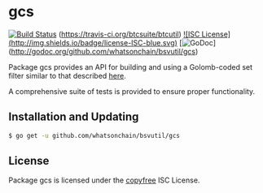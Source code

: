 gcs
==========

[![Build Status](https://travis-ci.org/bitcoinsv/bsvutil.svg?branch=master)](https://travis-ci.org/bitcoinsv/bsvutil)
(https://travis-ci.org/btcsuite/btcutil) [![ISC License]
(http://img.shields.io/badge/license-ISC-blue.svg)](http://copyfree.org)
[![GoDoc](https://godoc.org/github.com/whatsonchain/bsvutil/gcs?status.png)]
(http://godoc.org/github.com/whatsonchain/bsvutil/gcs)

Package gcs provides an API for building and using a Golomb-coded set filter
similar to that described [here](http://giovanni.bajo.it/post/47119962313/golomb-coded-sets-smaller-than-bloom-filters).

A comprehensive suite of tests is provided to ensure proper functionality.

## Installation and Updating

```bash
$ go get -u github.com/whatsonchain/bsvutil/gcs
```

## License

Package gcs is licensed under the [copyfree](http://copyfree.org) ISC
License.
